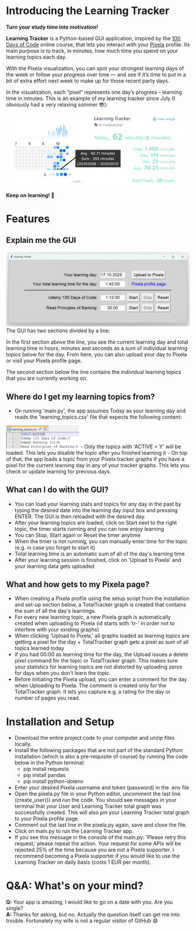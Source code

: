 # Introducing the Learning Tracker
**Turn your study time into motivation!**

**Learning Tracker** is a Python-based GUI application, inspired by the [100 Days of Code](https://www.udemy.com/course/100-days-of-code/) online course, that lets you interact with your [Pixela](https://pixe.la/) profile.
Its main purpose is to track, in minutes, how much time you spend on your learning topics each day.

With the Pixela visualization, you can spot your strongest learning days of the week or follow your progress over time — and see if it’s time to put in a bit of extra effort next week to make up for those recent party days.

In the visualization, each “pixel” represents one day’s progress - learning time in minutes. This is an example of my learning tracker since July (I obviously had a very relaxing sommer 😎):

<img src="Screenshots/Pixela.png" alt="App Screenshot" width="600"><br>

**Keep on learning! 🚀**

# Features
## Explain me the GUI
<img src="Screenshots/GUI.png" alt="App Screenshot" width="600"><br>
The GUI has two sections divided by a line: <br>

In the first section above the line, you see the current learning day and total learning time in hours, minutes and seconds as a sum of individual learning topics below for the day. From here, you can also upload your day to Pixela or visit your Pixela profile page.<br>

The second section below the line contains the individual learning topics that you are currently working on.


## Where do I get my learning topics from?
- On running 'main.py', the app assumes Today as your learning day and reads the 'learning_topics.csv' file that expects the following content:<br>
<img src="Screenshots/learning_topics.png" alt="App Screenshot" width="200">
- Only the topics with 'ACTIVE = Y' will be loaded. This lets you disable the topic after you finished learning it
- On top of that, the app loads a topic from your Pixela tracker graphs if you have a pixel for the current learning day in any of your tracker graphs. This lets you check or update learning for previous days.

## What can I do with the GUI?
- You can load your learning stats and topics for any day in the past by typing the desired date into the learning day input box and pressing ENTER. The GUI is then reloaded with the desired day.
- After your learning topics are loaded, click on Start next to the right topic, the timer starts running and you can now enjoy learning
- You can Stop, Start again or Reset the timer anytime
- When the timer is not running, you can manually enter time for the topic (e.g. in case you forget to start it)
- Total learning time is an automatic sum of all of the day's learning time
- After your learning session is finished, click on 'Upload to Pixela' and your learning data gets uploaded

## What and how gets to my Pixela page?
- When creating a Pixela profile using the setup script from the installation and set-up section below, a TotalTracker graph is created that contains the sum of all the day's learnings.
- For every new learning topic, a new Pixela graph is automatically created when uploading to Pixela (id starts with 'tr-' in order not to interfere with your existing graphs)
- When clicking 'Upload to Pixela,' all graphs loaded as learning topics are getting a pixel for the day + TotalTracker graph gets a pixel as sum of all topics learned today
- if you had 00:00 as learning time for the day, the Upload issues a delete pixel command for the topic or TotalTracker graph. This makes sure your statistics for learning topics are not distorted by uploading zeros for days when you don't learn the topic.
- Before initiating the Pixela upload, you can enter a comment for the day when Uploading to Pixela. The comment is created only for the TotalTracker graph. It lets you capture e.g. a rating for the day or number of pages you read.

# Installation and Setup
- Download the entire project code to your computer and unzip files locally.
- Install the following packages that are not part of the standard Python installation (which is also a pre-requisite of course) by running the code below in the Python terminal:
    - pip install requests
    - pip install pandas
    - pip install python-dotenv
- Enter your desired Pixela username and token (password) in the .env file
- Open the pixela.py file in your Python editor, uncomment the last line (create_user()) and run the code. You should see messages in your terminal that your User and Learning Tracker total graph was successfully created. This will also pin your Learning Tracker total graph to your Pixela profile page.
- Comment out the last line in the pixela.py again, save and close the file.
- Click on main.py to run the Learning Tracker app.
- If you see this message in the console of the main.py: 'Please retry this request,' please repeat the action. Your request for some APIs will be rejected 25% of the time because you are not a Pixela supporter. I recommend becoming a Pixela supporter if you would like to use the Learning Tracker on daily basis (costs 1 EUR per month). 

# Q&A: What's on your mind?
**Q:** Your app is amazing, I would like to go on a date with you. Are you single?<br>
**A:** Thanks for asking, but no. Actually the question itself can get me into trouble. Fortunately my wife is not a regular visitor of GitHub 😄